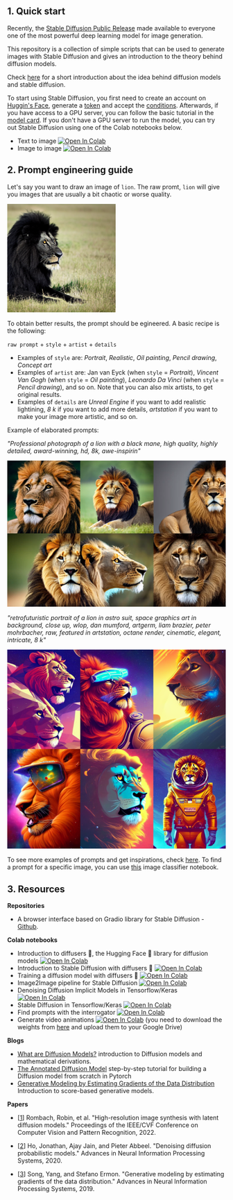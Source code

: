 ## 1. Quick start 

Recently, the [Stable Diffusion Public Release](https://stability.ai/blog/stable-diffusion-public-release) made available to everyone one of the most powerful deep learning model for image generation. 

This repository is a collection of simple scripts that can be used to generate images with Stable Diffusion and gives an introduction to the theory behind diffusion models.

Check [here](https://docs.google.com/presentation/d/1jUO9jZLtUGoK7kgg0kurBgDwDsNOLybrYKU-O2y98xM/edit?usp=sharing) for a short introduction about the idea behind diffusion models and stable diffusion.

To start using Stable Diffusion, you first need to create an account on [Huggin's Face](https://huggingface.co/), generate a [token](https://huggingface.co/docs/hub/security-tokens) and accept the [conditions](https://huggingface.co/CompVis/stable-diffusion-v1-4). Afterwards, if you have access to a GPU server, you can follow the basic tutorial in the [model card](https://huggingface.co/CompVis/stable-diffusion-v1-4).
If you don't have a GPU server to run the model, you can try out Stable Diffusion using one of the Colab notebooks below.

- Text to image [![Open In Colab](https://colab.research.google.com/assets/colab-badge.svg)](https://colab.research.google.com/drive/1MyESLsR8D5l_EBqumwxL0eMzNmd3uqs6?usp=sharing)
- Image to image [![Open In Colab](https://colab.research.google.com/assets/colab-badge.svg)](https://colab.research.google.com/drive/1zjr9n60q3G8Qd87WG3ZnjDgI-D1YBCbG?usp=sharing)


## 2. Prompt engineering guide
Let's say you want to draw an image of ``lion``. The raw promt, ``lion`` will give you images that are usually a bit chaotic or worse quality.


<div>
<img src="./img/lion_short.png" width="250"/>
</div>

To obtain better results, the prompt should be egineered. A basic recipe is the following:

``raw prompt`` + ``style`` + ``artist`` + ``details``

- Examples of ``style`` are: *Portrait*, *Realistic*, *Oil painting*, *Pencil drawing*, *Concept art*
- Examples of ``artist`` are: Jan van Eyck (when ``style`` = *Portrait*), *Vincent Van Gogh* (when ``style`` = *Oil painting*), *Leonardo Da Vinci* (when ``style`` = *Pencil drawing*), and so on. Note that you can also mix artists, to get original results.
- Examples of ``details`` are *Unreal Engine* if you want to add realistic lightining, *8 k* if you want to add more details, *artstation* if you want to make your image more artistic, and so on.

Example of elaborated prompts: 

*"Professional photograph of a lion with a black mane, high quality, highly detailed, award-winning, hd, 8k, awe-inspirin"*

<div>
<img src="./img/lion_long1.png" width="600"/>
</div>


*"retrofuturistic portrait of a lion in astro suit, space graphics art in background, close up, wlop, dan mumford, artgerm, liam brazier, peter mohrbacher, raw, featured in artstation, octane render, cinematic, elegant, intricate, 8 k"*

<div>
<img src="./img/lion_long.png" width="600"/>
</div>

To see more examples of prompts and get inspirations, check [here](https://lexica.art/). To find a prompt for a specific image, you can use [this](https://colab.research.google.com/github/pharmapsychotic/clip-interrogator/blob/main/clip_interrogator.ipynb?authuser=0&pli=1#scrollTo=rbDEMDGJrJEo) image classifier notebook. 


## 3. Resources

**Repositories**
- A browser interface based on Gradio library for Stable Diffusion - [Github](https://github.com/AUTOMATIC1111/stable-diffusion-webui).

**Colab notebooks**
- Introduction to diffusers 🧨, the Hugging Face 🤗 library for diffusion models [![Open In Colab](https://colab.research.google.com/assets/colab-badge.svg)](https://colab.research.google.com/github/huggingface/notebooks/blob/main/diffusers/diffusers_intro.ipynb)
- Introduction to Stable Diffusion with diffusers 🧨 [![Open In Colab](https://colab.research.google.com/assets/colab-badge.svg)](https://colab.research.google.com/github/huggingface/notebooks/blob/main/diffusers/stable_diffusion.ipynb)
- Training a diffusion model with diffusers 🧨 [![Open In Colab](https://colab.research.google.com/assets/colab-badge.svg)](https://colab.research.google.com/gist/anton-l/f3a8206dae4125b93f05b1f5f703191d/diffusers_training_example.ipynb#scrollTo=smJeP67bF0yj)
- Image2Image pipeline for Stable Diffusion [![Open In Colab](https://colab.research.google.com/assets/colab-badge.svg)](https://colab.research.google.com/github/patil-suraj/Notebooks/blob/master/image_2_image_using_diffusers.ipynb)
- Denoising Diffusion Implicit Models in Tensorflow/Keras [![Open In Colab](https://colab.research.google.com/assets/colab-badge.svg)](https://colab.research.google.com/github/keras-team/keras-io/blob/master/examples/generative/ipynb/ddim.ipynb)
- Stable Diffusion in Tensorflow/Keras [![Open In Colab](https://colab.research.google.com/assets/colab-badge.svg)](https://colab.research.google.com/drive/1zVTa4mLeM_w44WaFwl7utTaa6JcaH1zK)
- Find prompts with the interrogator [![Open In Colab](https://colab.research.google.com/assets/colab-badge.svg)](https://colab.research.google.com/github/pharmapsychotic/clip-interrogator/blob/main/clip_interrogator.ipynb?authuser=0&pli=1#scrollTo=rbDEMDGJrJEo)
- Generate video animations [![Open In Colab](https://colab.research.google.com/assets/colab-badge.svg)](https://colab.research.google.com/github/deforum/stable-diffusion/blob/main/Deforum_Stable_Diffusion.ipynb) (you need to download the weights from [here](https://huggingface.co/CompVis/stable-diffusion-v-1-4-original) and upload them to your Google Drive)



**Blogs**
- [What are Diffusion Models?](https://lilianweng.github.io/posts/2021-07-11-diffusion-models/#nice) introduction to Diffusion models and mathematical derivations.
- [The Annotated Diffusion Model](https://huggingface.co/blog/annotated-diffusion) step-by-step tutorial for building a Diffusion model from scratch in Pytorch
- [Generative Modeling by Estimating Gradients of the Data Distribution](https://yang-song.net/blog/2021/score/) Introduction to score-based generative models.

**Papers**
- [[1](https://openaccess.thecvf.com/content/CVPR2022/papers/Rombach_High-Resolution_Image_Synthesis_With_Latent_Diffusion_Models_CVPR_2022_paper.pdf)] Rombach, Robin, et al. "High-resolution image synthesis with latent diffusion models." Proceedings of the IEEE/CVF Conference on Computer Vision and Pattern Recognition, 2022.

- [[2](https://arxiv.org/abs/2006.11239)] Ho, Jonathan, Ajay Jain, and Pieter Abbeel. "Denoising diffusion probabilistic models." Advances in Neural Information Processing Systems, 2020.

- [[3](https://arxiv.org/abs/1907.05600)] Song, Yang, and Stefano Ermon. "Generative modeling by estimating gradients of the data distribution." Advances in Neural Information Processing Systems, 2019.